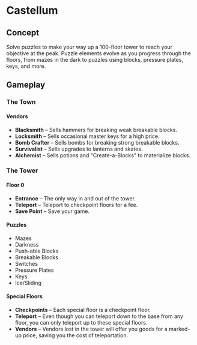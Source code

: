 # Castellum

## Concept
Solve puzzles to make your way up a 100-floor tower to reach your objective at the peak. Puzzle elements evolve as you progress through the floors, from mazes in the dark to puzzles using blocks, pressure plates, keys, and more.

## Gameplay

### The Town
#### Vendors
- **Blacksmith** – Sells hammers for breaking weak breakable blocks.
- **Locksmith** – Sells occasional master keys for a high price.
- **Bomb Crafter** – Sells bombs for breaking strong breakable blocks.
- **Survivalist** – Sells upgrades to lanterns and skates.
- **Alchemist** – Sells potions and "Create-a-Blocks" to materialize blocks.

### The Tower
#### Floor 0
- **Entrance** – The only way in and out of the tower.
- **Teleport** – Teleport to checkpoint floors for a fee.
- **Save Point** – Save your game.

#### Puzzles
- Mazes
- Darkness
- Push-able Blocks
- Breakable Blocks
- Switches
- Pressure Plates
- Keys
- Ice/Sliding

#### Special Floors
- **Checkpoints** – Each special floor is a checkpoint floor.
- **Teleport** – Even though you can teleport down to the base from any floor, you can only teleport up to these special floors.
- **Vendors** – Vendors lost in the tower will offer you goods for a marked-up price, saving you the cost of teleportation.
